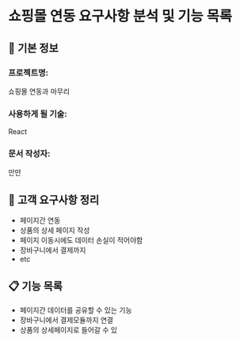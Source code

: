 # 쇼핑몰 연동 요구사항 분석 및 기능 목록

## 📌 기본 정보
### 프로젝트명: 
쇼핑몰 연동과 마무리

### 사용하게 될 기술: 
React

### 문서 작성자: 
만만

## 📝 고객 요구사항 정리
* 페이지간 연동
* 상품의 상세 페이지 작성
* 페이지 이동시에도 데이터 손실이 적어야함
* 장바구니에서 결제까지
* etc


## 📋 기능 목록
* 페이지간 데이터를 공유할 수 있는 기능
* 장바구니에서 결제모듈까지 연결
* 상품의 상세페이지로 들어갈 수 있
